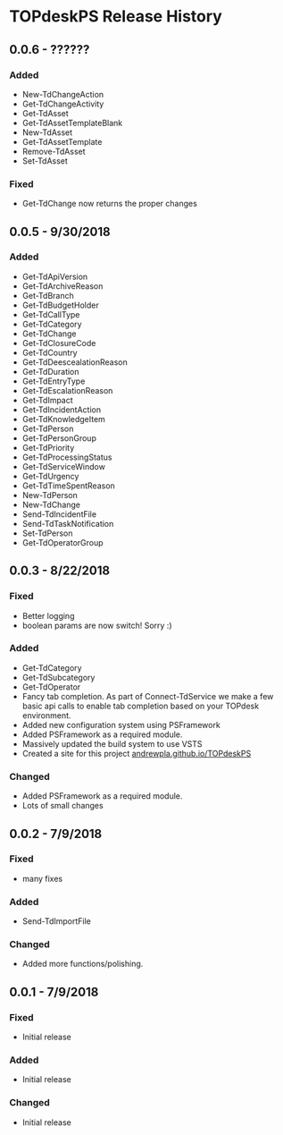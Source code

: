 # TOPdeskPS Release History

## 0.0.6 - ??????

### Added

* New-TdChangeAction
* Get-TdChangeActivity
* Get-TdAsset
* Get-TdAssetTemplateBlank
* New-TdAsset
* Get-TdAssetTemplate
* Remove-TdAsset
* Set-TdAsset

### Fixed

* Get-TdChange now returns the proper changes

## 0.0.5 - 9/30/2018

### Added

* Get-TdApiVersion
* Get-TdArchiveReason
* Get-TdBranch
* Get-TdBudgetHolder
* Get-TdCallType
* Get-TdCategory
* Get-TdChange
* Get-TdClosureCode
* Get-TdCountry
* Get-TdDeescealationReason
* Get-TdDuration
* Get-TdEntryType
* Get-TdEscalationReason
* Get-TdImpact
* Get-TdIncidentAction
* Get-TdKnowledgeItem
* Get-TdPerson
* Get-TdPersonGroup
* Get-TdPriority
* Get-TdProcessingStatus
* Get-TdServiceWindow
* Get-TdUrgency
* Get-TdTimeSpentReason
* New-TdPerson
* New-TdChange
* Send-TdIncidentFile
* Send-TdTaskNotification
* Set-TdPerson
* Get-TdOperatorGroup

## 0.0.3 - 8/22/2018

### Fixed

* Better logging
* boolean params are now switch! Sorry :)

### Added

* Get-TdCategory
* Get-TdSubcategory
* Get-TdOperator
* Fancy tab completion. As part of Connect-TdService we make a few basic api calls to enable tab completion based on your TOPdesk environment.
* Added new configuration system using PSFramework
* Added PSFramework as a required module.
* Massively updated the build system to use VSTS
* Created a site for this project [andrewpla.github.io/TOPdeskPS]('https://andrewpla.github.io/TOPdeskPS')

### Changed

* Added PSFramework as a required module.
* Lots of small changes

## 0.0.2 - 7/9/2018

### Fixed

* many fixes

### Added

* Send-TdImportFile

### Changed

* Added more functions/polishing.

## 0.0.1 - 7/9/2018

### Fixed

* Initial release

### Added

* Initial release

### Changed

* Initial release